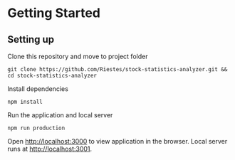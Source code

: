 # Getting Started

## Setting up

Clone this repository and move to project folder

`git clone https://github.com/Riestes/stock-statistics-analyzer.git && cd stock-statistics-analyzer`

Install dependencies

`npm install`

Run the application and local server

`npm run production`

Open [http://localhost:3000](http://localhost:3000) to view application in the browser.
Local server runs at [http://localhost:3001](http://localhost:3001).